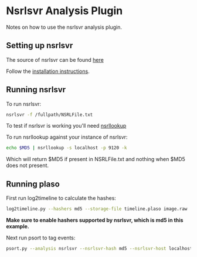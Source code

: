 # Nsrlsvr Analysis Plugin

Notes on how to use the nsrlsvr analysis plugin.

## Setting up nsrlsvr

The source of nsrlsvr can be found [here](https://github.com/rjhansen/nsrlsvr)

Follow the [installation instructions](https://github.com/rjhansen/nsrlsvr/blob/master/INSTALL).

## Running nsrlsvr

To run nsrlsvr:

```bash
nsrlsvr -f /fullpath/NSRLFile.txt
```

To test if nsrlsvr is working you'll need [nsrllookup](https://github.com/rjhansen/nsrllookup)

To run nsrllookup against your instance of nsrlsvr:

```bash
echo $MD5 | nsrllookup -s localhost -p 9120 -k
```

Which will return $MD5 if present in NSRLFile.txt and nothing when $MD5 does not present.

## Running plaso

First run log2timeline to calculate the hashes:

```bash
log2timeline.py --hashers md5 --storage-file timeline.plaso image.raw
```

**Make sure to enable hashers supported by nsrlsvr, which is md5 in this example.**

Next run psort to tag events:

```bash
psort.py --analysis nsrlsvr --nsrlsvr-hash md5 --nsrlsvr-host localhost --nsrlsvr-port 9120 -o null timeline.plaso
```
